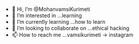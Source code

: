 - 👋 Hi, I’m @MohanvamsiKurimeti
- 👀 I’m interested in ...learning
- 🌱 I’m currently learning ...how to learn
- 💞️ I’m looking to collaborate on ...ethical hacking
- 📫 How to reach me ...vamsikurimeti -> instagram

<!---
MohanvamsiKurimeti/MohanvamsiKurimeti is a ✨ special ✨ repository because its `README.md` (this file) appears on your GitHub profile.
You can click the Preview link to take a look at your changes.
--->
